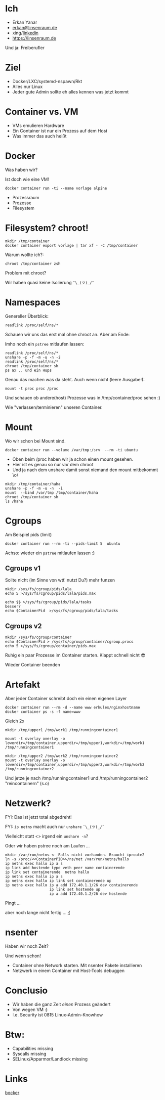 # Ich

* Erkan Yanar
* erkan@linsenraum.de
* xing/[linkedin](https://www.linkedin.com/in/erkanyanar/)
* https://linsenraum.de 

Und ja:  Freiberufler


# Ziel

* Docker/LXC/systemd-nspawn/Rkt
* Alles nur Linux
* Jeder gute Admin sollte eh alles kennen was jetzt kommt

# Container vs. VM

* VMs emulieren Hardware 
* Ein Container ist nur ein Prozess auf dem Host
* Was immer das auch heißt


# Docker

Was haben wir?

Ist doch wie eine VM!

~~~
docker container run -ti --name vorlage alpine
~~~

* Prozessraum
* Prozesse
* Filesystem

# Filesystem? chroot!

~~~
mkdir /tmp/container
docker container export vorlage | tar xf - -C /tmp/container
~~~

Warum wollte ich?:

~~~
chroot /tmp/container zsh
~~~

Problem mit chroot?

Wir haben quasi keine Isolierung `¯\_(ツ)_/¯`

# Namespaces

Genereller Überblick:

~~~
readlink /proc/self/ns/*
~~~

Schauen wir uns das erst mal ohne 
chroot an. 
Aber am Ende:

Imho noch ein `pstree` mitlaufen lassen: 

~~~
readlink /proc/self/ns/*
unshare -p -f -m -u -n -i
readlink /proc/self/ns/*
chroot /tmp/container sh 
ps ax .. und ein Hups
~~~

Genau das machen was da steht. Auch wenn nicht (leere Ausgabe!): 

~~~
mount -t proc proc /proc
~~~

Und schauen ob andere(host) Prozesse was in /tmp/container/proc sehen :)

Wie "verlassen/terminieren" unseren Container.

# Mount

Wo wir schon bei Mount sind.

~~~
docker container run --volume /var/tmp:/srv  --rm -ti ubuntu
~~~

* Oben beim /proc haben wir ja schon einen mount gesehen.
* Hier ist es genau so nur *vor* dem chroot
* Und ja nach dem unshare damit sonst niemand den mount mitbekommt \o/

~~~
mkdir /tmp/container/haha
unshare -p -f -m -u -n  -i
mount  --bind /var/tmp /tmp/container/haha
chroot /tmp/container sh 
ls /haha
~~~

# Cgroups

Am Beispiel pids (limit)

~~~
docker container run --rm -ti --pids-limit 5  ubuntu
~~~

Achso: wieder ein `pstree` mitlaufen lassen :)

## Cgroups v1

Sollte nicht (im Sinne von wtf. nutzt Du?) mehr funzen

~~~
mkdir /sys/fs/cgroup/pids/lala
echo 5 >/sys/fs/cgroup/pids/lala/pids.max

echo $$ >/sys/fs/cgroup/pids/lala/tasks
besser? 
echo $ContainerPid  >/sys/fs/cgroup/pids/lala/tasks
~~~

## Cgroups v2

~~~
mkdir /sys/fs/cgroup/container
echo $ContainerPid > /sys/fs/cgroup/container/cgroup.procs
echo 5 >/sys/fs/cgroup/container/pids.max
~~~

Ruhig ein paar Prozesse im Container starten. Klappt schnell nicht 😎

Wieder Container beenden

# Artefakt

Aber jeder Container schreibt doch ein einen eigenen Layer

~~~
docker container run --rm -d --name www erkules/nginxhostname
docker container ps -s -f name=www
~~~

Gleich 2x

~~~
mkdir /tmp/upper1 /tmp/work1 /tmp/runningcontainer1

mount -t overlay overlay -o lowerdir=/tmp/container,upperdir=/tmp/upper1,workdir=/tmp/work1  /tmp/runningcontainer1 
~~~
~~~
mkdir /tmp/upper2 /tmp/work2 /tmp/runningcontainer2
mount -t overlay overlay -o lowerdir=/tmp/container,upperdir=/tmp/upper2,workdir=/tmp/work2  /tmp/runningcontainer2 
~~~

Und jetze je nach /tmp/runningcontainer1 und /tmp/runningcontainer2 "reincontainern" (s.o)

# Netzwerk?

FYI: Das ist jetzt total abgedreht!

FYI: `ip netns` macht auch nur `unshare` `¯\_(ツ)_/¯`

Vielleicht statt <<ContainerPID>> irgend ein `unshare -n`?

Oder wir haben pstree noch am Laufen ...



~~~
mkdir /var/run/netns <- Falls nicht vorhanden. Braucht iproute2
ln -s /proc/<<ContainerPID>>/ns/net /var/run/netns/hallo
ip netns exec hallo ip a s
ip link add hostende type veth peer name containerende
ip link set containerende  netns hallo
ip netns exec hallo ip a s
ip netns exec hallo ip link set containerende up
ip netns exec hallo ip a add 172.40.1.1/26 dev containerende
                    ip link set hostende up
                    ip a add 172.40.1.2/26 dev hostende
~~~

Pingt ...

aber noch lange nicht fertig ... ;)


# nsenter

Haben wir noch Zeit?

Und wenn schon!

* Container ohne Network starten. Mit nsenter Pakete installieren
* Netzwerk in einem Container mit Host-Tools debuggen


# Conclusio

* Wir haben die ganz Zeit *einen* Prozess geändert
* Von wegen VM :)
* I.e. Security ist 0815 Linux-Admin-Knowhow

# Btw:

* Capabilities missing
* Syscalls     missing
* SELinux/Apparmor/Landlock missing

# Links

[bocker](https://github.com/p8952/bocker)
